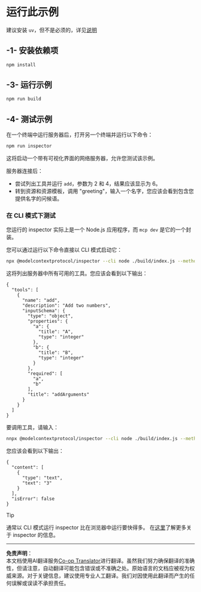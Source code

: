 <!--
CO_OP_TRANSLATOR_METADATA:
{
  "original_hash": "6ebbb78b04c9b1f6c2367c713524fc95",
  "translation_date": "2025-09-03T15:58:41+00:00",
  "source_file": "03-GettingStarted/01-first-server/solution/typescript/README.md",
  "language_code": "zh"
}
-->
# 运行此示例

建议安装 `uv`，但不是必须的，详见[说明](https://docs.astral.sh/uv/#highlights)

## -1- 安装依赖项

```bash
npm install
```

## -3- 运行示例

```bash
npm run build
```

## -4- 测试示例

在一个终端中运行服务器后，打开另一个终端并运行以下命令：

```bash
npm run inspector
```

这将启动一个带有可视化界面的网络服务器，允许您测试该示例。

服务器连接后：

- 尝试列出工具并运行 `add`，参数为 2 和 4，结果应该显示为 6。
- 转到资源和资源模板，调用 "greeting"，输入一个名字，您应该会看到包含您提供名字的问候语。

### 在 CLI 模式下测试

您运行的 inspector 实际上是一个 Node.js 应用程序，而 `mcp dev` 是它的一个封装。

您可以通过运行以下命令直接以 CLI 模式启动它：

```bash
npx @modelcontextprotocol/inspector --cli node ./build/index.js --method tools/list
```

这将列出服务器中所有可用的工具。您应该会看到以下输出：

```text
{
  "tools": [
    {
      "name": "add",
      "description": "Add two numbers",
      "inputSchema": {
        "type": "object",
        "properties": {
          "a": {
            "title": "A",
            "type": "integer"
          },
          "b": {
            "title": "B",
            "type": "integer"
          }
        },
        "required": [
          "a",
          "b"
        ],
        "title": "addArguments"
      }
    }
  ]
}
```

要调用工具，请输入：

```bash
nnpx @modelcontextprotocol/inspector --cli node ./build/index.js --method tools/call --tool-name add --tool-arg a=1 --tool-arg b=2
```

您应该会看到以下输出：

```text
{
  "content": [
    {
      "type": "text",
      "text": "3"
    }
  ],
  "isError": false
}
```

> [!TIP]
> 通常以 CLI 模式运行 inspector 比在浏览器中运行要快得多。
> 在[这里](https://github.com/modelcontextprotocol/inspector)了解更多关于 inspector 的信息。

---

**免责声明**：  
本文档使用AI翻译服务[Co-op Translator](https://github.com/Azure/co-op-translator)进行翻译。虽然我们努力确保翻译的准确性，但请注意，自动翻译可能包含错误或不准确之处。原始语言的文档应被视为权威来源。对于关键信息，建议使用专业人工翻译。我们对因使用此翻译而产生的任何误解或误读不承担责任。